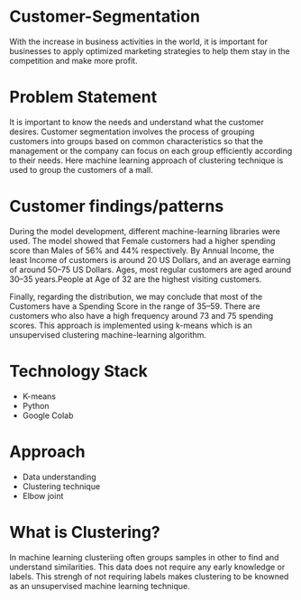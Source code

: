 # Customer-Segmentation
With the increase in business activities in the world, it is important for businesses to apply optimized marketing strategies to help them stay in the competition and make more profit.
# Problem Statement
It is important to know the needs and understand what the customer desires. Customer segmentation involves the process of grouping customers into groups based on common characteristics so that the management or the company can focus on each group efficiently according to their needs.
Here machine learning approach of clustering technique is used to group the customers of a mall.
# Customer findings/patterns
During the model development, different machine-learning libraries were used. The model showed that Female customers had a higher spending score than Males of 56% and 44% respectively. By Annual Income, the least Income of customers is around 20 US Dollars, and an average earning of around 50–75 US Dollars. Ages, most regular customers are aged around 30–35 years.People at Age of 32 are the highest visiting customers.

Finally, regarding the distribution, we may conclude that most of the Customers have a Spending Score in the range of 35–59. There are customers who also have a high frequency around 73 and 75 spending scores. This approach is implemented using k-means which is an unsupervised clustering machine-learning algorithm.
# Technology Stack
* K-means
* Python
* Google Colab
# Approach
* Data understanding
* Clustering technique
* Elbow joint
# What is Clustering?
In machine learning clusteriing often groups samples in other to find and understand similarities. This data does not require any early knowledge or labels. This strengh of not requiring labels makes clustering to be knowned as an unsupervised machine learning technique.
